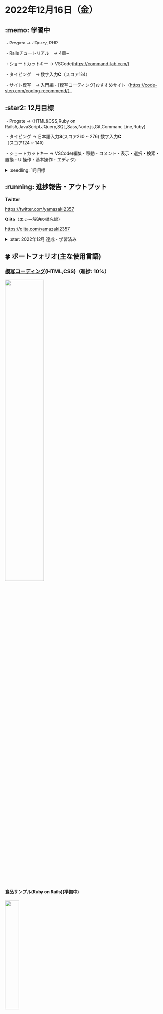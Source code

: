 # 2022年12月16日（金）
## \:memo: 学習中 

・Progate → JQuery, PHP

・Railsチュートリアル　→ 4章~

・ショートカットキー → VSCode(https://command-lab.com/)

・タイピング　→ 数字入力**C**（スコア134）

・サイト模写　→ 入門編・[模写コーディング]おすすめサイト（https://code-step.com/coding-recommend/）

## \:star2: 12月目標
・Progate → (HTML&CSS,Ruby on Rails5,JavaScript,JQuery,SQL,Sass,Node.js,Git,Command Line,Ruby)

・タイピング → 日本語入力**S**(スコア260 ~ 276) 数字入力**C**（スコア124 ~ 140）

・ショートカットキー → VSCode(編集・移動・コメント・表示・選択・検索・置換・UI操作・基本操作・エディタ)

<details><summary>:seedling: 1月目標</summary>

・Railsチュートリアル

・模写コーディング　①〜⑤（上級）

・タイピング → 数字入力 **B**（スコア175 ~ 191）
<br>
個人的な用途でのパソコン利用には問題のないレベル

</details>

## \:running: 進捗報告・アウトプット

**Twitter**

https://twitter.com/yamazaki2357

**Qiita**（エラー解決の備忘録）

https://qiita.com/yamazaki2357

<details><summary>:star: 2022年12月 達成・学習済み</summary>

・Progate → HTML & CSS, Ruby, Git, Sass, Command Line, javaScript, Ruby on Rails5, SQL
<br><br>
・タイピング → 日本語入力**Good!**(スコア283), 数字入力**C**(スコア134) 
<br><br>
・ショートカットキー → VSCode(編集・移動・コメント・基本操作・エディタ)
<br><br>
・Railsチュートリアル　1章〜3章
<br><br>
・Udemy → 【基礎からわかる！】Webアプリケーションの仕組み
(https://www.udemy.com/share/104tNc3@QVDpnfRoh7wxRHeBGeCfkWhBF_NofEMPJnojBci8uleW-pbIk-zRMg7DnaXCVwuvVg==/)
<br><br>
・サイト模写　→ 「入門編」

</details>


<!--  -->


## :four_leaf_clover: ポートフォリオ(主な使用言語)

### [模写コーディング](https://yamazaki2357.github.io/site-coding/)(HTML,CSS)（進捗: 10%）
<img src="https://github.com/yamazaki2357/study/blob/main/img/%20%E6%A8%A1%E5%86%99%E3%82%B3%E3%83%BC%E3%83%87%E3%82%A3%E3%83%B3%E3%82%B0.png" width="50%">

#### 食品サンプル(Ruby on Rails)(準備中)
<img src="https://github.com/yamazaki2357/study/blob/main/img/%E9%A3%9F%E5%93%81%E3%82%B5%E3%83%B3%E3%83%97%E3%83%AB.png" width="30%">

#### ブラックジャック(Ruby)（準備中）

#### スロットマシーン(Javascript)（準備中）

#### 星を見に行こう(Vue.js)（準備中）

#### 規格品管理(Excel VBA)（準備中）


